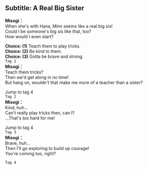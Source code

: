 # 

  
## Subtitle: A Real Big Sister
  
**Misogi：**  
When she's with Hana, Mimi seems like a real big sis!  
Could I be someone's big sis like that, too?  
How would I even start?  
  
**Choice: (1)**  Teach them to play tricks.  
**Choice: (2)**  Be kind to them.  
**Choice: (3)**  Gotta be brave and strong.  
`Tag 1`  
**Misogi：**  
Teach them tricks?  
Then we'd get along in no time!  
But hang on, wouldn't that make me more of a teacher than a sister?  
  
Jump to tag 4  
`Tag 2`  
**Misogi：**  
Kind, huh...  
Can't really play tricks then, can I?  
...That's too hard for me!  
  
Jump to tag 4  
`Tag 3`  
**Misogi：**  
Brave, huh...  
Then I'll go exploring to build up courage!  
You're coming too, right?  
  
`Tag 4`  
